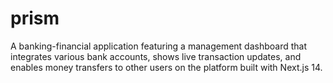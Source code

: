 # prism
A banking-financial application featuring a management dashboard that integrates various bank accounts, shows live transaction updates, and enables money transfers to other users on the platform built with Next.js 14.

